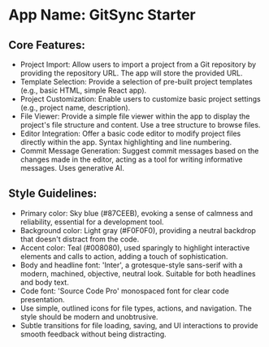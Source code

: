 # **App Name**: GitSync Starter

## Core Features:

- Project Import: Allow users to import a project from a Git repository by providing the repository URL. The app will store the provided URL.
- Template Selection: Provide a selection of pre-built project templates (e.g., basic HTML, simple React app).
- Project Customization: Enable users to customize basic project settings (e.g., project name, description).
- File Viewer: Provide a simple file viewer within the app to display the project's file structure and content. Use a tree structure to browse files.
- Editor Integration: Offer a basic code editor to modify project files directly within the app. Syntax highlighting and line numbering.
- Commit Message Generation: Suggest commit messages based on the changes made in the editor, acting as a tool for writing informative messages. Uses generative AI.

## Style Guidelines:

- Primary color: Sky blue (#87CEEB), evoking a sense of calmness and reliability, essential for a development tool.
- Background color: Light gray (#F0F0F0), providing a neutral backdrop that doesn't distract from the code.
- Accent color: Teal (#008080), used sparingly to highlight interactive elements and calls to action, adding a touch of sophistication.
- Body and headline font: 'Inter', a grotesque-style sans-serif with a modern, machined, objective, neutral look. Suitable for both headlines and body text.
- Code font: 'Source Code Pro' monospaced font for clear code presentation.
- Use simple, outlined icons for file types, actions, and navigation. The style should be modern and unobtrusive.
- Subtle transitions for file loading, saving, and UI interactions to provide smooth feedback without being distracting.